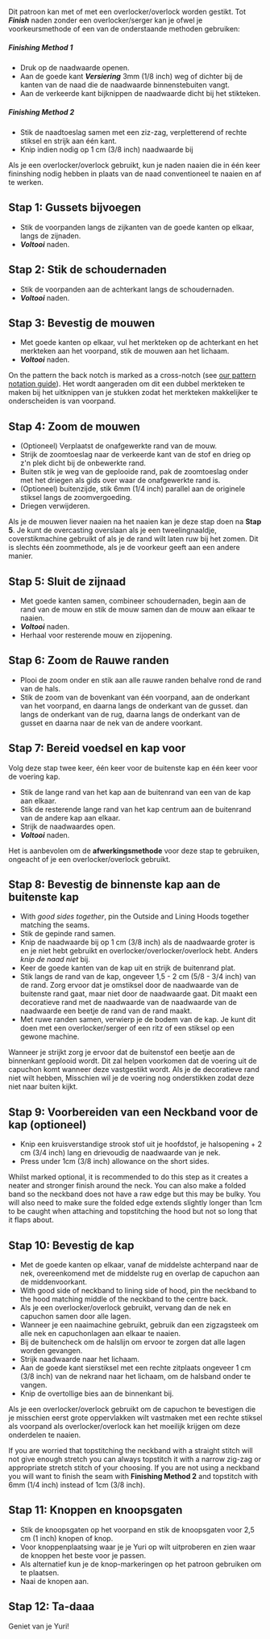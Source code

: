<Note>

Dit patroon kan met of met een overlocker/overlock worden gestikt. Tot ***Finish*** naden zonder een overlocker/serger kan je ofwel je voorkeursmethode of een van de onderstaande methoden gebruiken:

##### Finishing Method 1

- Druk op de naadwaarde openen. 
- Aan de goede kant ***Versiering*** 3mm (1/8 inch) weg of dichter bij de kanten van de naad die de naadwaarde binnenstebuiten vangt.
- Aan de verkeerde kant bijknippen de naadwaarde dicht bij het stikteken. 

##### Finishing Method 2

- Stik de naadtoeslag samen met een ziz-zag, verpletterend of rechte stiksel en strijk aan één kant.
- Knip indien nodig op 1 cm (3/8 inch) naadwaarde bij

</Note>

<Tip>

Als je een overlocker/overlock gebruikt, kun je naden naaien die in één keer fininshing nodig hebben in plaats van de naad conventioneel te naaien en af te werken. 
  
</Tip>

## Stap 1: Gussets bijvoegen

- Stik de voorpanden langs de zijkanten van de goede kanten op elkaar, langs de zijnaden.
- ***Voltooi*** naden.

## Stap 2: Stik de schoudernaden

- Stik de voorpanden aan de achterkant langs de schoudernaden.
- ***Voltooi*** naden.

## Stap 3: Bevestig de mouwen

- Met goede kanten op elkaar, vul het merkteken op de achterkant en het merkteken aan het voorpand, stik de mouwen aan het lichaam.
- ***Voltooi*** naden.

<Note>

On the pattern the back notch is marked as a cross-notch (see [our pattern notation guide](/docs/various/notation/notches/)). Het wordt aangeraden om dit een dubbel merkteken te maken bij het uitknippen van je stukken zodat het merkteken makkelijker te onderscheiden is van voorpand.
  
</Note>

## Stap 4: Zoom de mouwen

- (Optioneel) Verplaatst de onafgewerkte rand van de mouw.
- Strijk de zoomtoeslag naar de verkeerde kant van de stof en drieg op z'n plek dicht bij de onbewerkte rand.
- Buiten stik je weg van de geplooide rand, pak de zoomtoeslag onder met het driegen als gids over waar de onafgewerkte rand is.
- (Optioneel) buitenzijde, stik 6mm (1/4 inch) parallel aan de originele stiksel langs de zoomvergoeding.
- Driegen verwijderen.

<Note>

Als je de mouwen liever naaien na het naaien kan je deze stap doen na **Stap 5**.
Je kunt de overcasting overslaan als je een tweelingnaaldje, coverstikmachine gebruikt of als je de rand wilt laten ruw bij het zomen. 
Dit is slechts één zoommethode, als je de voorkeur geeft aan een andere manier.
  
</Note>

## Stap 5: Sluit de zijnaad

- Met goede kanten samen, combineer schoudernaden, begin aan de rand van de mouw en stik de mouw samen dan de mouw aan elkaar te naaien.
- ***Voltooi*** naden.
- Herhaal voor resterende mouw en zijopening.

## Stap 6: Zoom de Rauwe randen

- Plooi de zoom onder en stik aan alle rauwe randen behalve rond de rand van de hals.
- Stik de zoom van de bovenkant van één voorpand, aan de onderkant van het voorpand, en daarna langs de onderkant van de gusset. dan langs de onderkant van de rug, daarna langs de onderkant van de gusset en daarna naar de nek van de andere voorkant.

## Stap 7: Bereid voedsel en kap voor

Volg deze stap twee keer, één keer voor de buitenste kap en één keer voor de voering kap.

- Stik de lange rand van het kap aan de buitenrand van een van de kap aan elkaar.
- Stik de resterende lange rand van het kap centrum aan de buitenrand van de andere kap aan elkaar.
- Strijk de naadwaardes open.
- ***Voltooi*** naden.

<Note>

Het is aanbevolen om de **afwerkingsmethode** voor deze stap te gebruiken, ongeacht of je een overlocker/overlock gebruikt.
  
</Note>

## Stap 8: Bevestig de binnenste kap aan de buitenste kap

- With _good sides together_, pin the Outside and Lining Hoods together matching the seams.
- Stik de gepinde rand samen.
- Knip de naadwaarde bij op 1 cm (3/8 inch) als de naadwaarde groter is en je niet hebt gebruikt en overlocker/overlocker/overlock hebt. Anders *knip de naad niet* bij.
- Keer de goede kanten van de kap uit en strijk de buitenrand plat.
- Stik langs de rand van de kap, ongeveer 1,5 - 2 cm (5/8 - 3/4 inch) van de rand. Zorg ervoor dat je omstiksel door de naadwaarde van de buitenste rand gaat, maar niet door de naadwaarde gaat. Dit maakt een decoratieve rand met de naadwaarde van de naadwaarde van de naadwaarde een beetje de rand van de rand maakt.
- Met ruwe randen samen, verwierp je de bodem van de kap. Je kunt dit doen met een overlocker/serger of een ritz of een stiksel op een gewone machine.

<Note>
  
Wanneer je strijkt zorg je ervoor dat de buitenstof een beetje aan de binnenkant geplooid wordt. Dit zal helpen voorkomen dat de voering uit de capuchon komt wanneer deze vastgestikt wordt.
Als je de decoratieve rand niet wilt hebben, Misschien wil je de voering nog onderstikken zodat deze niet naar buiten kijkt.
  
</Note>

## Stap 9: Voorbereiden van een Neckband voor de kap (optioneel)

- Knip een kruisverstandige strook stof uit je hoofdstof, je halsopening + 2 cm (3/4 inch) lang en drievoudig de naadwaarde van je nek.
- Press under 1cm (3/8 inch) allowance on the short sides.
<Note>
  
Whilst marked optional, it is recommended to do this step as it creates a neater and stronger finish around the neck.
You can also make a folded band so the neckband does not have a raw edge but this may be bulky. You will also need to make sure the folded edge extends slightly longer than 1cm to be caught when attaching and topstitching the hood but not so long that it flaps about.
  
</Note>

## Stap 10: Bevestig de kap

- Met de goede kanten op elkaar, vanaf de middelste achterpand naar de nek, overeenkomend met de middelste rug en overlap de capuchon aan de middenvoorkant.
- With good side of neckband to lining side of hood, pin the neckband to the hood matching middle of the neckband to the centre back.
- Als je een overlocker/overlock gebruikt, vervang dan de nek en capuchon samen door alle lagen.
- Wanneer je een naaimachine gebruikt, gebruik dan een zigzagsteek om alle nek en capuchonlagen aan elkaar te naaien.
- Bij de buitencheck om de halslijn om ervoor te zorgen dat alle lagen worden gevangen.
- Strijk naadwaarde naar het lichaam.
- Aan de goede kant sierstiksel met een rechte zitplaats ongeveer 1 cm (3/8 inch) van de nekrand naar het lichaam, om de halsband onder te vangen.
- Knip de overtollige bies aan de binnenkant bij.

<Warning>
  
Als je een overlocker/overlock gebruikt om de capuchon te bevestigen die je misschien eerst grote oppervlakken wilt vastmaken met een rechte stiksel als voorpand als overlocker/overlock kan het moeilijk krijgen om deze onderdelen te naaien.
  
</Warning>

<Note>
  
If you are worried that topstitching the neckband with a straight stitch will not give enough stretch you can always topstitch it with a narrow zig-zag or appropriate stretch stitch of your choosing.
If you are not using a neckband you will want to finish the seam with **Finishing Method 2** and topstitch with 6mm (1/4 inch) instead of 1cm (3/8 inch). 
  
</Note>

## Stap 11: Knoppen en knoopsgaten

- Stik de knoopsgaten op het voorpand en stik de knoopsgaten voor 2,5 cm (1 inch) knopen of knop.
- Voor knoppenplaatsing waar je je Yuri op wilt uitproberen en zien waar de knoppen het beste voor je passen.
- Als alternatief kun je de knop-markeringen op het patroon gebruiken om te plaatsen.
- Naai de knopen aan.

## Stap 12: Ta-daaa

Geniet van je Yuri!

